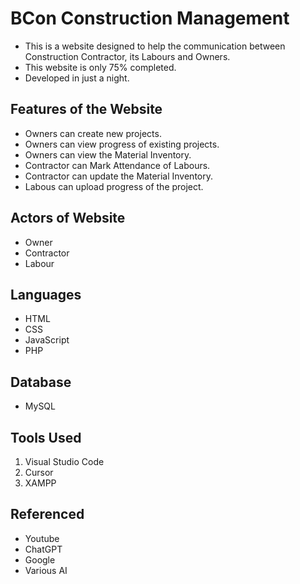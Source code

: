 # BCon Construction Management

  - This is a website designed to help the communication between Construction Contractor, its Labours and Owners.
  - This website is only 75% completed.
  - Developed in just a night.

## Features of the Website

  - Owners can create new projects.
  - Owners can view progress of existing projects.
  - Owners can view the Material Inventory.
  - Contractor can Mark Attendance of Labours.
  - Contractor can update the Material Inventory.
  - Labous can upload progress of the project.
    
## Actors of Website

  - Owner
  - Contractor
  - Labour

## Languages

- HTML
- CSS
- JavaScript
- PHP

## Database

- MySQL

## Tools Used

1. Visual Studio Code
2. Cursor
3. XAMPP

## Referenced

- Youtube
- ChatGPT
- Google
- Various AI
